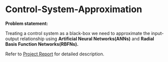 # Control-System-Approximation

**Problem statement:** 

Treating a control system as a black-box we need to approximate the input-output relationship using **Artificial Neural Networks(ANNs)** and **Radial Basis Function Networks(RBFNs).**

Refer to [Project Report](https://github.com/anupamkhandelwal/Control-System-Approximation/blob/main/Project%20Report.pdf) for detailed description.
